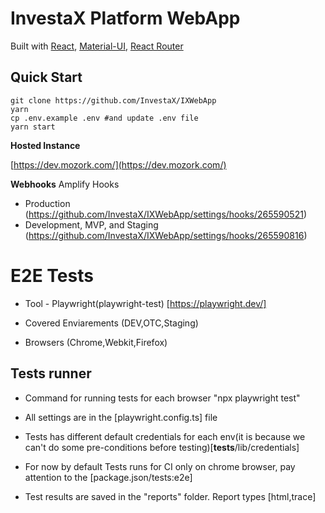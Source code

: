 # InvestaX Platform WebApp

Built with [React](https://facebook.github.io/react/), [Material-UI](https://material-ui.com), [React Router](https://reacttraining.com/react-router/)

## Quick Start

```
git clone https://github.com/InvestaX/IXWebApp
yarn
cp .env.example .env #and update .env file
yarn start
```

**Hosted Instance**

[https://dev.mozork.com/](https://dev.mozork.com/)


**Webhooks**
Amplify Hooks
- Production (https://github.com/InvestaX/IXWebApp/settings/hooks/265590521)
- Development, MVP, and Staging (https://github.com/InvestaX/IXWebApp/settings/hooks/265590816)

# E2E Tests
- Tool - Playwright(playwright-test) [https://playwright.dev/]

- Covered Enviarements (DEV,OTC,Staging)

- Browsers (Chrome,Webkit,Firefox)

## Tests runner
- Command for running tests for each browser "npx playwright test"

- All settings are in the [playwright.config.ts] file

- Tests has different default credentials for each env(it is because we can't do some pre-conditions before testing)[__tests__/lib/credentials]

- For now by default Tests runs for CI only on chrome browser, pay attention to the [package.json/tests:e2e]

- Test results are saved in the "reports" folder. Report types [html,trace]